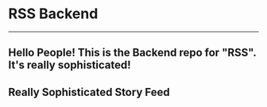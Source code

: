 # RSS Backend

--------

Hello People! 
This is the Backend repo for "RSS".
It's really sophisticated!
-------

## Really Sophisticated Story Feed